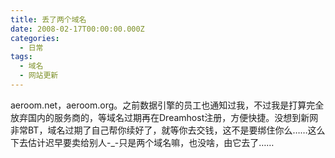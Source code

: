```yaml
---
title: 丢了两个域名
date: 2008-02-17T00:00:00.000Z
categories:
  - 日常
tags:
  - 域名
  - 网站更新
---
```


aeroom.net，aeroom.org。之前数据引擎的员工也通知过我，不过我是打算完全放弃国内的服务商的，等域名过期再在Dreamhost注册，方便快捷。没想到新网非常BT，域名过期了自己帮你续好了，就等你去交钱，这不是要绑住你么……这么下去估计迟早要卖给别人-\_-只是两个域名嘛，也没啥，由它去了……
